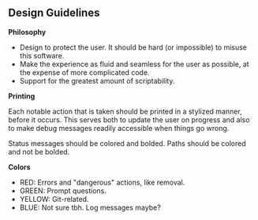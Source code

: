 ## Design Guidelines

**Philosophy**

+ Design to protect the user. It should be hard (or impossible) to misuse this software.
+ Make the experience as fluid and seamless for the user as possible, at the expense of more complicated code.
+ Support for the greatest amount of scriptability.

**Printing**

Each notable action that is taken should be printed in a stylized manner, before it occurs. This serves both to update the user on progress and also to make debug messages readily accessible when things go wrong.

Status messages should be colored and bolded.
Paths should be colored and not be bolded.

**Colors**

+ RED: Errors and "dangerous" actions, like removal.
+ GREEN: Prompt questions.
+ YELLOW: Git-related.
+ BLUE: Not sure tbh. Log messages maybe?
